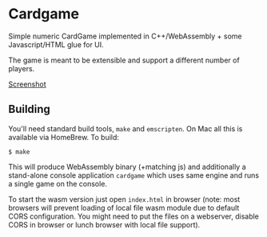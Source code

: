 # Cardgame

Simple numeric CardGame implemented in C++/WebAssembly + some Javascript/HTML glue for UI.

The game is meant to be extensible and support a different number of players.

[Screenshot](screenshot.png)

## Building

You'll need standard build tools, `make` and `emscripten`. On Mac all this is available via HomeBrew. To build:

`$ make`

This will produce WebAssembly binary (+matching js) and additionally a stand-alone console application `cardgame` which uses same engine and runs a single game on the console.

To start the wasm version just open `index.html` in browser (note: most browsers will prevent loading of local file wasm module due to default CORS configuration. You might need to put the files on a webserver, disable CORS in browser or lunch browser with local file support).

  